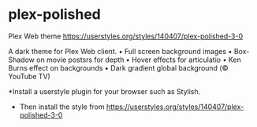 # plex-polished
Plex Web theme
https://userstyles.org/styles/140407/plex-polished-3-0

A dark theme for Plex Web client.
• Full screen background images
• Box-Shadow on movie postsrs for depth
• Hover effects for articulatio
• Ken Burns effect on backgrounds
• Dark gradient global background (© YouTube TV)

*Install a userstyle plugin for your browser such as Stylish.
* Then install the style from https://userstyles.org/styles/140407/plex-polished-3-0
